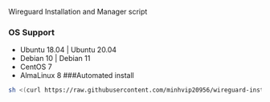 
Wireguard Installation and Manager script
<br />
### OS Support
- Ubuntu 18.04 | Ubuntu 20.04
- Debian 10 | Debian 11
- CentOS 7
- AlmaLinux 8
###Automated install
```bash
sh <(curl https://raw.githubusercontent.com/minhvip20956/wireguard-install/main/vpn.sh || wget -O - https://raw.githubusercontent.com/minhvip20956/wireguard-install/main/vpn.sh)
```
